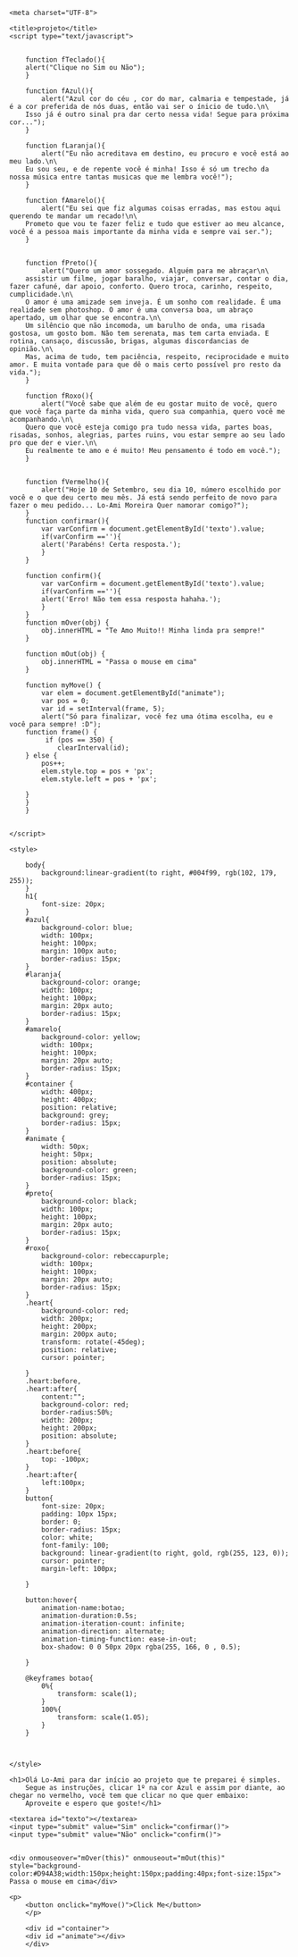 <html>
<head>

    <meta charset="UTF-8">

    <title>projeto</title>
    <script type="text/javascript">


        function fTeclado(){
        alert("Clique no Sim ou Não");
        }

        function fAzul(){
            alert("Azul cor do céu , cor do mar, calmaria e tempestade, já é a cor preferida de nós duas, então vai ser o ínicio de tudo.\n\
        Isso já é outro sinal pra dar certo nessa vida! Segue para próxima cor...");
        }

        function fLaranja(){
            alert("Eu não acreditava em destino, eu procuro e você está ao meu lado.\n\
        Eu sou seu, e de repente você é minha! Isso é só um trecho da nossa música entre tantas musicas que me lembra você!");
        }

        function fAmarelo(){
            alert("Eu sei que fiz algumas coisas erradas, mas estou aqui querendo te mandar um recado!\n\
        Prometo que vou te fazer feliz e tudo que estiver ao meu alcance, você é a pessoa mais importante da minha vida e sempre vai ser.");
        }

        
        function fPreto(){
            alert("Quero um amor sossegado. Alguém para me abraçar\n\
        assistir um filme, jogar baralho, viajar, conversar, contar o dia, fazer cafuné, dar apoio, conforto. Quero troca, carinho, respeito, cumplicidade.\n\
        O amor é uma amizade sem inveja. É um sonho com realidade. É uma realidade sem photoshop. O amor é uma conversa boa, um abraço apertado, um olhar que se encontra.\n\
        Um silêncio que não incomoda, um barulho de onda, uma risada gostosa, um gosto bom. Não tem serenata, mas tem carta enviada. E rotina, cansaço, discussão, brigas, algumas discordancias de opinião.\n\
        Mas, acima de tudo, tem paciência, respeito, reciprocidade e muito amor. E muita vontade para que dê o mais certo possível pro resto da vida.");
        }

        function fRoxo(){
            alert("Você sabe que além de eu gostar muito de você, quero que você faça parte da minha vida, quero sua companhia, quero você me acompanhando.\n\
        Quero que você esteja comigo pra tudo nessa vida, partes boas, risadas, sonhos, alegrias, partes ruins, vou estar sempre ao seu lado pro que der e vier.\n\
        Eu realmente te amo e é muito! Meu pensamento é todo em você.");
        }


        function fVermelho(){
            alert("Hoje 10 de Setembro, seu dia 10, número escolhido por você e o que deu certo meu mês. Já está sendo perfeito de novo para fazer o meu pedido... Lo-Ami Moreira Quer namorar comigo?");
        }
        function confirmar(){
            var varConfirm = document.getElementById('texto').value;
            if(varConfirm ==''){
            alert('Parabéns! Certa resposta.');
            }
        }

        function confirm(){
            var varConfirm = document.getElementById('texto').value;
            if(varConfirm ==''){
            alert('Erro! Não tem essa resposta hahaha.');
            }
        }
        function mOver(obj) {
            obj.innerHTML = "Te Amo Muito!! Minha linda pra sempre!"
        }

        function mOut(obj) {
            obj.innerHTML = "Passa o mouse em cima"
        }

        function myMove() {
            var elem = document.getElementById("animate");   
            var pos = 0;
            var id = setInterval(frame, 5);
            alert("Só para finalizar, você fez uma ótima escolha, eu e você para sempre! :D");
        function frame() {
             if (pos == 350) {
                clearInterval(id);
        } else {
            pos++; 
            elem.style.top = pos + 'px'; 
            elem.style.left = pos + 'px'; 
        
        }
        }
        }   

          
    </script>

    <style>

        body{
            background:linear-gradient(to right, #004f99, rgb(102, 179, 255));
        }
        h1{
            font-size: 20px;
        }
        #azul{
            background-color: blue;
            width: 100px;
            height: 100px;
            margin: 100px auto;
            border-radius: 15px;
        }
        #laranja{
            background-color: orange;
            width: 100px;
            height: 100px;
            margin: 20px auto;
            border-radius: 15px;
        }
        #amarelo{
            background-color: yellow;
            width: 100px;
            height: 100px;
            margin: 20px auto;
            border-radius: 15px;
        }
        #container {
            width: 400px;
            height: 400px;
            position: relative;
            background: grey;
            border-radius: 15px;
        }
        #animate {
            width: 50px;
            height: 50px;
            position: absolute;
            background-color: green;
            border-radius: 15px;
        }
        #preto{
            background-color: black;
            width: 100px;
            height: 100px;
            margin: 20px auto;
            border-radius: 15px;
        }
        #roxo{
            background-color: rebeccapurple;
            width: 100px;
            height: 100px;
            margin: 20px auto;
            border-radius: 15px;
        }
        .heart{
            background-color: red;
            width: 200px;
            height: 200px;
            margin: 200px auto;
            transform: rotate(-45deg);
            position: relative;
            cursor: pointer;
           
        }
        .heart:before,
        .heart:after{
            content:"";
            background-color: red;
            border-radius:50%;
            width: 200px;
            height: 200px;
            position: absolute;
        }
        .heart:before{
            top: -100px;
        }
        .heart:after{
            left:100px;
        }
        button{
            font-size: 20px;
            padding: 10px 15px;
            border: 0;
            border-radius: 15px;
            color: white;
            font-family: 100;
            background: linear-gradient(to right, gold, rgb(255, 123, 0));
            cursor: pointer;
            margin-left: 100px;
            
        }

        button:hover{
            animation-name:botao;
            animation-duration:0.5s;
            animation-iteration-count: infinite;
            animation-direction: alternate;
            animation-timing-function: ease-in-out;
            box-shadow: 0 0 50px 20px rgba(255, 166, 0 , 0.5);

        }

        @keyframes botao{
            0%{
                transform: scale(1);
            }
            100%{
                transform: scale(1.05);
            }
        }

       
   
    </style>
</head>
    
    <h1>Olá Lo-Ami para dar início ao projeto que te preparei é simples. 
        Segue as instruções, clicar 1º na cor Azul e assim por diante, ao chegar no vermelho, você tem que clicar no que quer embaixo: 
        Aproveite e espero que goste!</h1>

<body onkeypress="fTeclado()">
    <div id="azul" onclick='fAzul()'></div>
    <div id="laranja" onclick='fLaranja()'></div>
    <div id="amarelo" onclick='fAmarelo()'></div>
    <div id="verde" onclick='fVerde()'></div>
    <div id="preto" onclick='fPreto()'></div>
    <div id="roxo" onclick='fRoxo()'></div>
    <div class="heart" onclick='fVermelho()'></div>


    <textarea id="texto"></textarea>
    <input type="submit" value="Sim" onclick="confirmar()"> 
    <input type="submit" value="Não" onclick="confirm()">

    
    <div onmouseover="mOver(this)" onmouseout="mOut(this)" 
    style="background-color:#D94A38;width:150px;height:150px;padding:40px;font-size:15px">
    Passa o mouse em cima</div>

    <p>
        <button onclick="myMove()">Click Me</button>
        </p> 
        
        <div id ="container">
        <div id ="animate"></div>
        </div>
    

</body>
</html>
